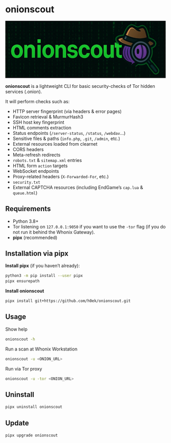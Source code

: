 # onionscout

![onionscout](onionscout.webp)

**onionscout** is a lightweight CLI for basic security-checks of Tor hidden services (.onion).

It will perform checks such as:
- HTTP server fingerprint (via headers & error pages)  
- Favicon retrieval & MurmurHash3  
- SSH host key fingerprint  
- HTML comments extraction  
- Status endpoints (`/server-status`, `/status`, `/webdav`…)  
- Sensitive files & paths (`info.php`, `.git`, `/admin`, etc.)  
- External resources loaded from clearnet  
- CORS headers  
- Meta-refresh redirects  
- `robots.txt` & `sitemap.xml` entries  
- HTML form `action` targets  
- WebSocket endpoints  
- Proxy-related headers (`X-Forwarded-For`, etc.)  
- `security.txt`  
- External CAPTCHA resources (including EndGame’s `cap.lua` & `queue.html`)

## Requirements

- Python 3.8+  
- Tor listening on `127.0.0.1:9050` if you want to use the `-tor` flag  (if you do not run it behind the Whonix Gateway).
- **pipx** (recommended)

## Installation via pipx

**Install pipx** (if you haven’t already):  
```bash
python3 -m pip install --user pipx
pipx ensurepath
```

**Install onionscout**
```bash
pipx install git+https://github.com/h0ek/onionscout.git
```

## Usage

Show help
```bash
onionscout -h
```

Run a scan at Whonix Workstation
```bash
onionscout -u <ONION_URL>
```

Run via Tor proxy
```bash
onionscout -u -tor <ONION_URL>
```

## Uninstall
```bash
pipx uninstall onionscout
```

## Update
```bash
pipx upgrade onionscout
```
